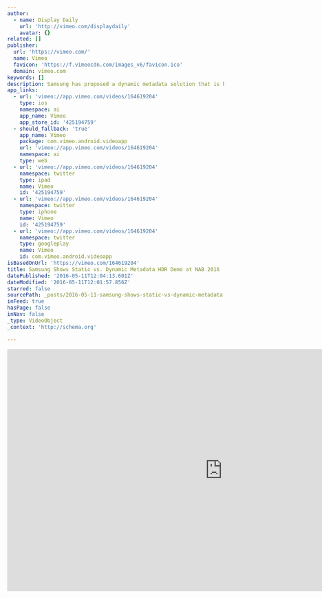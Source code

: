 ```yaml
---
author:
  - name: Display Daily
    url: 'http://vimeo.com/displaydaily'
    avatar: {}
related: []
publisher:
  url: 'https://vimeo.com/'
  name: Vimeo
  favicon: 'https://f.vimeocdn.com/images_v6/favicon.ico'
  domain: vimeo.com
keywords: []
description: Samsung has proposed a dynamic metadata solution that is being considered by SMPTE. This was the first public demo of its benefits
app_links:
  - url: 'vimeo://app.vimeo.com/videos/164619204'
    type: ios
    namespace: ai
    app_name: Vimeo
    app_store_id: '425194759'
  - should_fallback: 'true'
    app_name: Vimeo
    package: com.vimeo.android.videoapp
    url: 'vimeo://app.vimeo.com/videos/164619204'
    namespace: ai
    type: web
  - url: 'vimeo://app.vimeo.com/videos/164619204'
    namespace: twitter
    type: ipad
    name: Vimeo
    id: '425194759'
  - url: 'vimeo://app.vimeo.com/videos/164619204'
    namespace: twitter
    type: iphone
    name: Vimeo
    id: '425194759'
  - url: 'vimeo://app.vimeo.com/videos/164619204'
    namespace: twitter
    type: googleplay
    name: Vimeo
    id: com.vimeo.android.videoapp
isBasedOnUrl: 'https://vimeo.com/164619204'
title: Samsung Shows Static vs. Dynamic Metadata HDR Demo at NAB 2016
datePublished: '2016-05-11T12:04:13.601Z'
dateModified: '2016-05-11T12:01:57.856Z'
starred: false
sourcePath: _posts/2016-05-11-samsung-shows-static-vs-dynamic-metadata-hdr-demo-at-nab-20.md
inFeed: true
hasPage: false
inNav: false
_type: VideoObject
_context: 'http://schema.org'

---
```

<iframe src="https://cdn.embedly.com/widgets/media.html?src=https%3A%2F%2Fplayer.vimeo.com%2Fvideo%2F164619204&amp;url=https%3A%2F%2Fvimeo.com%2F164619204&amp;image=http%3A%2F%2Fi.vimeocdn.com%2Fvideo%2F568269712_1280.jpg&amp;key=b7d04c9b404c499eba89ee7072e1c4f7&amp;type=text%2Fhtml&amp;schema=vimeo" width="1000" height="563" scrolling="no" frameborder="0" allowfullscreen="" style=""></iframe>